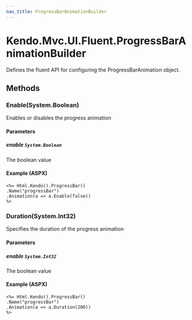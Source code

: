 ```yaml
---
nav_title: ProgressBarAnimationBuilder
---
```


# Kendo.Mvc.UI.Fluent.ProgressBarAnimationBuilder
Defines the fluent API for configuring the ProgressBarAnimation object.




## Methods


### Enable(System.Boolean)
Enables or disables the progress animation


#### Parameters

##### enable `System.Boolean`
The boolean value




#### Example (ASPX)
    <%= Html.Kendo().ProgressBar()
    .Name("progressBar")
    .Animation(a => a.Enable(false))
    %>


### Duration(System.Int32)
Specifies the duration of the progress animation


#### Parameters

##### enable `System.Int32`
The boolean value




#### Example (ASPX)
    <%= Html.Kendo().ProgressBar()
    .Name("progressBar")
    .Animation(a => a.Duration(200))
    %>



